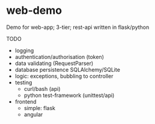 # web-demo
Demo for web-app; 3-tier; rest-api written in flask/python

TODO 
- logging
- authentication/authorisation (token)
- data validating (RequestParser)
- database persistence SQLAlchemy/SQLite
- logic: exceptions, bubbling to controller
- testing
  - curl/bash (api)
  - python test-framework (unittest/api)
- frontend
  - simple: flask
  - angular
